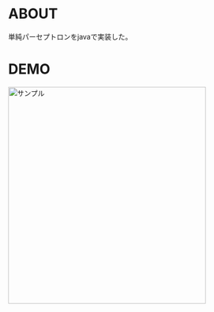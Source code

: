 # ABOUT
単純パーセプトロンをjavaで実装した。
# DEMO
<img src="http://imgur.com/svuZf6q.png" alt="サンプル" width="400" height="438">

